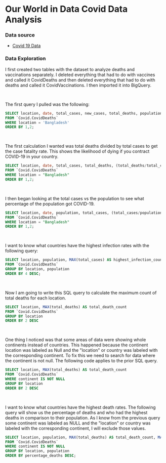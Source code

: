 # Our World in Data Covid Data Analysis

### Data source

- [Covid 19 Data](https://ourworldindata.org/covid-deaths)

### Data Exploration

I first created two tables with the dataset to analyze deaths and vaccinations separately. I deleted everything that had to do with vaccines and called it CovidDeaths and then deleted everything that had to do with deaths and called it CovidVaccinations. I then imported it into BigQuery.

<br>

The first query I pulled was the following:

```sql
SELECT location, date, total_cases, new_cases, total_deaths, population
FROM `Covid.CovidDeaths`
WHERE location = 'Bangladesh' 
ORDER BY 1,2;
```

<br>

The first calculation I wanted was total deaths divided by total cases to get the case fatality rate. This shows the likelihood of dying if you contract COVID-19 in your country.

```sql
SELECT location, date, total_cases, total_deaths, (total_deaths/total_cases)*100 AS case_fatality_rate
FROM `Covid.CovidDeaths` 
WHERE location = "Bangladesh"
ORDER BY 1,2;
```

<br>

I then began looking at the total cases vs the population to see what percentage of the population got COVID-19.

```sql
SELECT location, date, population, total_cases, (total_cases/population)*100 AS perecentage_infected
FROM `Covid.CovidDeaths` 
WHERE location = "Bangladesh"
ORDER BY 1,2;
```
<br>

I want to know what countries have the highest infection rates with the following query:

```sql
SELECT location, population, MAX(total_cases) AS highest_infection_count, MAX((total_cases/population))*100 AS percentage_infected
FROM `Covid.CovidDeaths` 
GROUP BY location, population
ORDER BY 4 DESC;
```

<br>

Now I am going to write this SQL query to calculate the maximum count of total deaths for each location.

```sql
SELECT location, MAX(total_deaths) AS total_death_count
FROM `Covid.CovidDeaths`
GROUP BY location
ORDER BY 2 DESC
```
<br>

One thing I noticed was that some areas of data were showing whole continents instead of countries. This happened because the continent location was labeled as Null and the "location" or country was labeled with the corresponding continent. To fix this we need to search for data where the continent is not null. The following code applies to the prior SQL query.

```sql
SELECT location, MAX(total_deaths) AS total_death_count
FROM `Covid.CovidDeaths`
WHERE continent IS NOT NULL
GROUP BY location
ORDER BY 2 DESC
```
<br>

I want to know what countries have the highest death rates. The following query will show us the percentage of deaths and who had the highest deaths in comparison to their population. As I know from the previous query some continent was labeled as NULL and the "location" or country was labeled with the corresponding continent, I will exclude those values. 

```sql
SELECT location, population, MAX(total_deaths) AS total_death_count, MAX(total_deaths)/population*100 AS percentage_deaths
FROM `Covid.CovidDeaths`
WHERE continent IS NOT NULL
GROUP BY location, population
ORDER BY percentage_deaths DESC;
```
<br>


